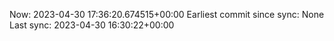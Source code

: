 Now: 2023-04-30 17:36:20.674515+00:00 Earliest commit since sync: None Last sync: 2023-04-30 16:30:22+00:00
